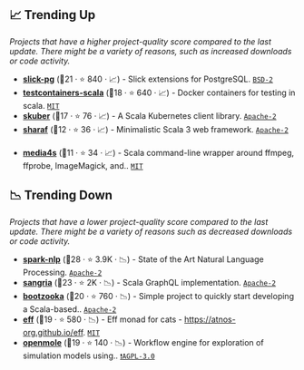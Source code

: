 ## 📈 Trending Up

_Projects that have a higher project-quality score compared to the last update. There might be a variety of reasons, such as increased downloads or code activity._

- <b><a href="https://github.com/tminglei/slick-pg">slick-pg</a></b> (🥈21 ·  ⭐ 840 · 📈) - Slick extensions for PostgreSQL. <code><a href="http://bit.ly/3rqEWVr">BSD-2</a></code>
- <b><a href="https://github.com/testcontainers/testcontainers-scala">testcontainers-scala</a></b> (🥉18 ·  ⭐ 640 · 📈) - Docker containers for testing in scala. <code><a href="http://bit.ly/34MBwT8">MIT</a></code> <code><img src="https://scalac.io/wp-content/uploads/2021/02/image-125-1.svg" style="display:inline;" width="13" height="13"></code>
- <b><a href="https://github.com/hagay3/skuber">skuber</a></b> (🥈17 ·  ⭐ 76 · 📈) - A Scala Kubernetes client library. <code><a href="http://bit.ly/3nYMfla">Apache-2</a></code> <code><img src="https://scalac.io/wp-content/uploads/2021/02/image-125-1.svg" style="display:inline;" width="13" height="13"></code>
- <b><a href="https://github.com/sake92/sharaf">sharaf</a></b> (🥉12 ·  ⭐ 36 · 📈) - Minimalistic Scala 3 web framework. <code><a href="http://bit.ly/3nYMfla">Apache-2</a></code> <code><img src="https://scalac.io/wp-content/uploads/2021/02/image-125-1.svg" style="display:inline;" width="13" height="13"></code>
- <b><a href="https://github.com/outr/media4s">media4s</a></b> (🥈11 ·  ⭐ 34 · 📈) - Scala command-line wrapper around ffmpeg, ffprobe, ImageMagick, and.. <code><a href="http://bit.ly/34MBwT8">MIT</a></code>

## 📉 Trending Down

_Projects that have a lower project-quality score compared to the last update. There might be a variety of reasons such as decreased downloads or code activity._

- <b><a href="https://github.com/JohnSnowLabs/spark-nlp">spark-nlp</a></b> (🥇28 ·  ⭐ 3.9K · 📉) - State of the Art Natural Language Processing. <code><a href="http://bit.ly/3nYMfla">Apache-2</a></code>
- <b><a href="https://github.com/sangria-graphql/sangria">sangria</a></b> (🥇23 ·  ⭐ 2K · 📉) - Scala GraphQL implementation. <code><a href="http://bit.ly/3nYMfla">Apache-2</a></code> <code><img src="https://scalac.io/wp-content/uploads/2021/02/image-125-1.svg" style="display:inline;" width="13" height="13"></code>
- <b><a href="https://github.com/softwaremill/bootzooka">bootzooka</a></b> (🥇20 ·  ⭐ 760 · 📉) - Simple project to quickly start developing a Scala-based.. <code><a href="http://bit.ly/3nYMfla">Apache-2</a></code>
- <b><a href="https://github.com/atnos-org/eff">eff</a></b> (🥈19 ·  ⭐ 580 · 📉) - Eff monad for cats - https://atnos-org.github.io/eff. <code><a href="http://bit.ly/34MBwT8">MIT</a></code> <code><img src="https://scalac.io/wp-content/uploads/2021/02/image-125-1.svg" style="display:inline;" width="13" height="13"></code> <code><img src="https://www.scala-js.org/assets/img/scala-js-logo.svg" style="display:inline;" width="13" height="13"></code>
- <b><a href="https://github.com/openmole/openmole">openmole</a></b> (🥈19 ·  ⭐ 140 · 📉) - Workflow engine for exploration of simulation models using.. <code><a href="http://bit.ly/3pwmjO5">❗️AGPL-3.0</a></code>

